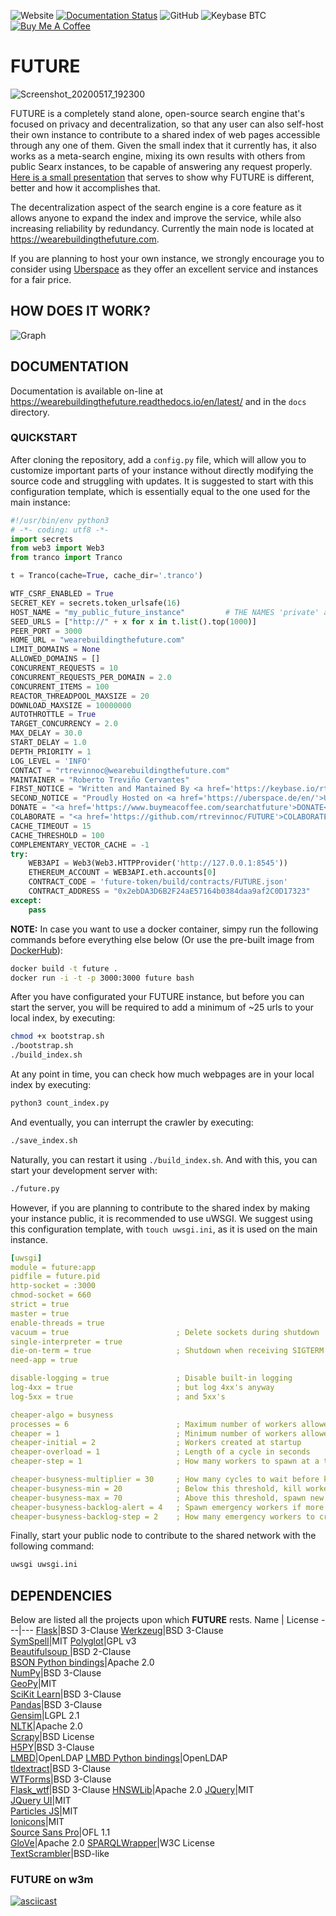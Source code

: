 ![Website](https://img.shields.io/website?down_color=red&down_message=offline&up_color=green&up_message=online&url=https%3A%2F%2Fwearebuildingthefuture.com) [![Documentation Status](https://readthedocs.org/projects/wearebuildingthefuture/badge/?version=latest)](https://wearebuildingthefuture.readthedocs.io/en/latest/?badge=latest) ![GitHub](https://img.shields.io/github/license/rtrevinnoc/FUTURE) ![Keybase BTC](https://img.shields.io/keybase/btc/rtrevinnoc)\
[![Buy Me A Coffee](https://camo.githubusercontent.com/031fc5a134cdca5ae3460822aba371e63f794233/68747470733a2f2f7777772e6275796d6561636f666665652e636f6d2f6173736574732f696d672f637573746f6d5f696d616765732f6f72616e67655f696d672e706e67)](https://www.buymeacoffee.com/searchatfuture)

# FUTURE

![Screenshot_20200517_192300](https://user-images.githubusercontent.com/7103315/82164538-bea0e600-9876-11ea-8d42-c8a1b126d8fb.png)

FUTURE is a completely stand alone, open-source search engine that's focused on privacy and decentralization, so that any user can also self-host their own instance to contribute to a shared index of web pages accessible through any one of them. Given the small index that it currently has, it also works as a meta-search engine, mixing its own results with others from public Searx instances, to be capable of answering any request properly. [Here is a small presentation](https://future-pitch.glitch.me/#0) that serves to show why FUTURE is different, better and how it accomplishes that.

The decentralization aspect of the search engine is a core feature as it allows anyone to expand the index and improve the service, while also increasing reliability by redundancy. Currently the main node is located at https://wearebuildingthefuture.com.

If you are planning to host your own instance, we strongly encourage you to consider using [Uberspace](https://uberspace.de/en/) as they offer an excellent service and instances for a fair price.



## HOW DOES IT WORK?

![Graph](https://cdn.glitch.com/ede86e6d-2c5a-40c6-b1a1-546bb881a618%2Fhow_it_works.png?v=1612302725088)



## DOCUMENTATION

Documentation is available on-line at https://wearebuildingthefuture.readthedocs.io/en/latest/ and in the `docs` directory.

### QUICKSTART

After cloning the repository, add a `config.py` file, which will allow you to customize important parts of your instance without directly modifying the source code and struggling with updates. It is suggested to start with this configuration template, which is essentially equal to the one used for the main instance:

```python
#!/usr/bin/env python3
# -*- coding: utf8 -*-
import secrets
from web3 import Web3
from tranco import Tranco

t = Tranco(cache=True, cache_dir='.tranco')

WTF_CSRF_ENABLED = True
SECRET_KEY = secrets.token_urlsafe(16)
HOST_NAME = "my_public_future_instance"         # THE NAMES 'private' and 'wearebuildingthefuture.com' are reserved for private and main nodes, respectively.
SEED_URLS = ["http://" + x for x in t.list().top(1000)]
PEER_PORT = 3000
HOME_URL = "wearebuildingthefuture.com"
LIMIT_DOMAINS = None
ALLOWED_DOMAINS = []
CONCURRENT_REQUESTS = 10
CONCURRENT_REQUESTS_PER_DOMAIN = 2.0
CONCURRENT_ITEMS = 100
REACTOR_THREADPOOL_MAXSIZE = 20
DOWNLOAD_MAXSIZE = 10000000
AUTOTHROTTLE = True
TARGET_CONCURRENCY = 2.0
MAX_DELAY = 30.0
START_DELAY = 1.0
DEPTH_PRIORITY = 1
LOG_LEVEL = 'INFO'
CONTACT = "rtrevinnoc@wearebuildingthefuture.com"
MAINTAINER = "Roberto Treviño Cervantes"
FIRST_NOTICE = "Written and Mantained By <a href='https://keybase.io/rtrevinnoc'>Roberto Treviño</a>"
SECOND_NOTICE = "Proudly Hosted on <a href='https://uberspace.de/en/'>Uberspace</a>"
DONATE = "<a href='https://www.buymeacoffee.com/searchatfuture'>DONATE</a>"
COLABORATE = "<a href='https://github.com/rtrevinnoc/FUTURE'>COLABORATE</a>"
CACHE_TIMEOUT = 15
CACHE_THRESHOLD = 100
COMPLEMENTARY_VECTOR_CACHE = -1
try:
	WEB3API = Web3(Web3.HTTPProvider('http://127.0.0.1:8545'))
	ETHEREUM_ACCOUNT = WEB3API.eth.accounts[0]
	CONTRACT_CODE = 'future-token/build/contracts/FUTURE.json'
	CONTRACT_ADDRESS = "0x2ebDA3D6B2F24aE57164b0384daa9af2C0D17323"
except:
	pass
```

**NOTE:** In case you want to use a docker container, simpy run the following commands before everything else below (Or use the pre-built image from [DockerHub](https://hub.docker.com/repository/docker/rtrevinnoc/future)):

```bash
docker build -t future .
docker run -i -t -p 3000:3000 future bash
```

After you have configurated your FUTURE instance, but before you can start the server, you will be required to add a minimum of ~25 urls to your local index, by executing:

```bash
chmod +x bootstrap.sh
./bootstrap.sh
./build_index.sh
```

At any point in time, you can check how much webpages are in your local index by executing:

```bash
python3 count_index.py
```

And eventually, you can interrupt the crawler by executing:

```bash
./save_index.sh
```

Naturally, you can restart it using `./build_index.sh`. And with this, you can start your development server with:

```bash
./future.py
```

However, if you are planning to contribute to the shared index by making your instance public, it is recommended to use uWSGI. We suggest using this configuration template, with `touch uwsgi.ini`, as it is used on the main instance.

```yaml
[uwsgi]
module = future:app
pidfile = future.pid
http-socket = :3000
chmod-socket = 660
strict = true
master = true
enable-threads = true
vacuum = true                        ; Delete sockets during shutdown
single-interpreter = true
die-on-term = true                   ; Shutdown when receiving SIGTERM (default is respawn)
need-app = true

disable-logging = true               ; Disable built-in logging
log-4xx = true                       ; but log 4xx's anyway
log-5xx = true                       ; and 5xx's

cheaper-algo = busyness
processes = 6                        ; Maximum number of workers allowed
cheaper = 1                          ; Minimum number of workers allowed
cheaper-initial = 2                  ; Workers created at startup
cheaper-overload = 1                 ; Length of a cycle in seconds
cheaper-step = 1                     ; How many workers to spawn at a time

cheaper-busyness-multiplier = 30     ; How many cycles to wait before killing workers
cheaper-busyness-min = 20            ; Below this threshold, kill workers (if stable for multiplier cycles)
cheaper-busyness-max = 70            ; Above this threshold, spawn new workers
cheaper-busyness-backlog-alert = 4   ; Spawn emergency workers if more than this many requests are waiting in the queue
cheaper-busyness-backlog-step = 2    ; How many emergency workers to create if there are too many requests in the queue
```

Finally, start your public node to contribute to the shared network with the following command:

```bash
uwsgi uwsgi.ini
```


## DEPENDENCIES

Below are listed all the projects upon which __FUTURE__ rests.
Name | License
---|---
[Flask](https://github.com/pallets/flask)|BSD 3-Clause
[Werkzeug](https://github.com/pallets/werkzeug)|BSD 3-Clause                
[SymSpell](https://github.com/wolfgarbe/SymSpell/)|MIT
[Polyglot](https://github.com/aboSamoor/polyglot/)|GPL v3                   
[Beautifulsoup ](https://code.launchpad.net/beautifulsoup)|BSD 2-Clause              
[BSON Python bindings](https://github.com/py-bson/bson)|Apache 2.0                
[NumPy](https://github.com/numpy/numpy)|BSD 3-Clause     
[GeoPy](https://github.com/geopy/geopy)|MIT                   
[SciKit Learn](https://github.com/scikit-learn/scikit-learn)|BSD 3-Clause                 
[Pandas](https://github.com/pandas-dev/pandas)|BSD 3-Clause     
[Gensim](https://github.com/RaRe-Technologies/gensim)|LGPL 2.1                      
[NLTK](https://github.com/nltk/nltk)|Apache 2.0      
[Scrapy](https://github.com/scrapy/scrapy)|BSD License                   
[H5PY](https://github.com/h5py/h5py)|BSD 3-Clause              
[LMBD](https://github.com/LMDB/lmdb)|OpenLDAP
[LMBD Python bindings](https://github.com/jnwatson/py-lmdb)|OpenLDAP                    
[tldextract](https://github.com/john-kurkowski/tldextract)|BSD 3-Clause       
[WTForms](https://github.com/wtforms/wtforms)|BSD 3-Clause               
[Flask_wtf](https://github.com/lepture/flask-wtf)|BSD 3-Clause
[HNSWLib](https://github.com/nmslib/hnswlib)|Apache 2.0
[JQuery](https://github.com/jquery/jquery)|MIT                      
[JQuery UI](https://github.com/jquery/jquery-ui)|MIT             
[Particles JS](https://github.com/VincentGarreau/particles.js/)|MIT             
[Ionicons](https://github.com/ionic-team/ionicons)|MIT         
[Source Sans Pro](https://github.com/adobe-fonts/source-sans-pro)|OFL 1.1                   
[GloVe](https://github.com/stanfordnlp/GloVe)|Apache 2.0
[SPARQLWrapper](https://github.com/RDFLib/sparqlwrapper)|W3C License      
[TextScrambler](https://codepen.io/soulwire/pen/mErPAK)|BSD-like   



### FUTURE on w3m

[![asciicast](https://asciinema.org/a/331246.svg)](https://asciinema.org/a/331246?autoplay=1)
